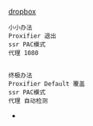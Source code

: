 
[dropbox](https://www.dropbox.com/downloading)
```
小小办法
Proxifier 退出
ssr PAC模式
代理 1080


终极办法
Proxifier Default 覆盖
ssr PAC模式
代理 自动检测

```
-
